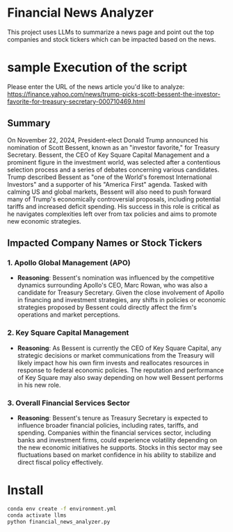 # Financial News Analyzer

This project uses LLMs to summarize a news page and point out the top companies and stock tickers which can be impacted based on the news.

# sample Execution of the script

Please enter the URL of the news article you'd like to analyze: https://finance.yahoo.com/news/trump-picks-scott-bessent-the-investor-favorite-for-treasury-secretary-000710469.html
## Summary

On November 22, 2024, President-elect Donald Trump announced his nomination of Scott Bessent, known as an "investor favorite," for Treasury Secretary. Bessent, the CEO of Key Square Capital Management and a prominent figure in the investment world, was selected after a contentious selection process and a series of debates concerning various candidates. Trump described Bessent as "one of the World's foremost International Investors" and a supporter of his "America First" agenda. Tasked with calming US and global markets, Bessent will also need to push forward many of Trump's economically controversial proposals, including potential tariffs and increased deficit spending. His success in this role is critical as he navigates complexities left over from tax policies and aims to promote new economic strategies.

## Impacted Company Names or Stock Tickers

### 1. **Apollo Global Management (APO)**
   - **Reasoning**: Bessent's nomination was influenced by the competitive dynamics surrounding Apollo's CEO, Marc Rowan, who was also a candidate for Treasury Secretary. Given the close involvement of Apollo in financing and investment strategies, any shifts in policies or economic strategies proposed by Bessent could directly affect the firm's operations and market perceptions.

### 2. **Key Square Capital Management**
   - **Reasoning**: As Bessent is currently the CEO of Key Square Capital, any strategic decisions or market communications from the Treasury will likely impact how his own firm invests and reallocates resources in response to federal economic policies. The reputation and performance of Key Square may also sway depending on how well Bessent performs in his new role.

### 3. **Overall Financial Services Sector**
   - **Reasoning**: Bessent's tenure as Treasury Secretary is expected to influence broader financial policies, including rates, tariffs, and spending. Companies within the financial services sector, including banks and investment firms, could experience volatility depending on the new economic initiatives he supports. Stocks in this sector may see fluctuations based on market confidence in his ability to stabilize and direct fiscal policy effectively.


# Install
```bash
conda env create -f environment.yml
conda activate llms
python financial_news_analyzer.py